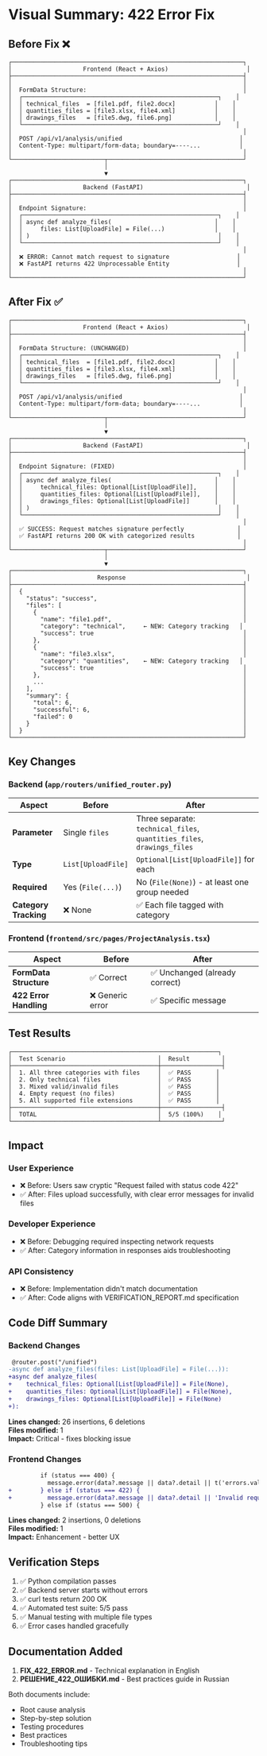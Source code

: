 # Visual Summary: 422 Error Fix

## Before Fix ❌

```
┌─────────────────────────────────────────────────────────────────┐
│                    Frontend (React + Axios)                      │
├─────────────────────────────────────────────────────────────────┤
│                                                                 │
│  FormData Structure:                                            │
│  ┌───────────────────────────────────────────────────────┐    │
│  │ technical_files  = [file1.pdf, file2.docx]           │    │
│  │ quantities_files = [file3.xlsx, file4.xml]           │    │
│  │ drawings_files   = [file5.dwg, file6.png]            │    │
│  └───────────────────────────────────────────────────────┘    │
│                                                                 │
│  POST /api/v1/analysis/unified                                 │
│  Content-Type: multipart/form-data; boundary=----...           │
│                                                                 │
└──────────────────────────┬──────────────────────────────────────┘
                           │
                           ▼
┌─────────────────────────────────────────────────────────────────┐
│                    Backend (FastAPI)                             │
├─────────────────────────────────────────────────────────────────┤
│                                                                 │
│  Endpoint Signature:                                            │
│  ┌───────────────────────────────────────────────────────┐    │
│  │ async def analyze_files(                             │    │
│  │     files: List[UploadFile] = File(...)              │    │
│  │ )                                                     │    │
│  └───────────────────────────────────────────────────────┘    │
│                                                                 │
│  ❌ ERROR: Cannot match request to signature                   │
│  ❌ FastAPI returns 422 Unprocessable Entity                   │
│                                                                 │
└─────────────────────────────────────────────────────────────────┘
```

## After Fix ✅

```
┌─────────────────────────────────────────────────────────────────┐
│                    Frontend (React + Axios)                      │
├─────────────────────────────────────────────────────────────────┤
│                                                                 │
│  FormData Structure: (UNCHANGED)                                │
│  ┌───────────────────────────────────────────────────────┐    │
│  │ technical_files  = [file1.pdf, file2.docx]           │    │
│  │ quantities_files = [file3.xlsx, file4.xml]           │    │
│  │ drawings_files   = [file5.dwg, file6.png]            │    │
│  └───────────────────────────────────────────────────────┘    │
│                                                                 │
│  POST /api/v1/analysis/unified                                 │
│  Content-Type: multipart/form-data; boundary=----...           │
│                                                                 │
└──────────────────────────┬──────────────────────────────────────┘
                           │
                           ▼
┌─────────────────────────────────────────────────────────────────┐
│                    Backend (FastAPI)                             │
├─────────────────────────────────────────────────────────────────┤
│                                                                 │
│  Endpoint Signature: (FIXED)                                    │
│  ┌───────────────────────────────────────────────────────┐    │
│  │ async def analyze_files(                             │    │
│  │     technical_files: Optional[List[UploadFile]],     │    │
│  │     quantities_files: Optional[List[UploadFile]],    │    │
│  │     drawings_files: Optional[List[UploadFile]]       │    │
│  │ )                                                     │    │
│  └───────────────────────────────────────────────────────┘    │
│                                                                 │
│  ✅ SUCCESS: Request matches signature perfectly               │
│  ✅ FastAPI returns 200 OK with categorized results            │
│                                                                 │
└──────────────────────────┬──────────────────────────────────────┘
                           │
                           ▼
┌─────────────────────────────────────────────────────────────────┐
│                        Response                                  │
├─────────────────────────────────────────────────────────────────┤
│  {                                                              │
│    "status": "success",                                         │
│    "files": [                                                   │
│      {                                                          │
│        "name": "file1.pdf",                                     │
│        "category": "technical",     ← NEW: Category tracking   │
│        "success": true                                          │
│      },                                                         │
│      {                                                          │
│        "name": "file3.xlsx",                                    │
│        "category": "quantities",    ← NEW: Category tracking   │
│        "success": true                                          │
│      },                                                         │
│      ...                                                        │
│    ],                                                           │
│    "summary": {                                                 │
│      "total": 6,                                                │
│      "successful": 6,                                           │
│      "failed": 0                                                │
│    }                                                            │
│  }                                                              │
└─────────────────────────────────────────────────────────────────┘
```

## Key Changes

### Backend (`app/routers/unified_router.py`)

| Aspect | Before | After |
|--------|--------|-------|
| **Parameter** | Single `files` | Three separate: `technical_files`, `quantities_files`, `drawings_files` |
| **Type** | `List[UploadFile]` | `Optional[List[UploadFile]]` for each |
| **Required** | Yes (`File(...)`) | No (`File(None)`) - at least one group needed |
| **Category Tracking** | ❌ None | ✅ Each file tagged with category |

### Frontend (`frontend/src/pages/ProjectAnalysis.tsx`)

| Aspect | Before | After |
|--------|--------|-------|
| **FormData Structure** | ✅ Correct | ✅ Unchanged (already correct) |
| **422 Error Handling** | ❌ Generic error | ✅ Specific message |

## Test Results

```
┌──────────────────────────────────────────────────────────┐
│  Test Scenario                          │  Result         │
├─────────────────────────────────────────┼─────────────────┤
│  1. All three categories with files     │  ✅ PASS       │
│  2. Only technical files                │  ✅ PASS       │
│  3. Mixed valid/invalid files           │  ✅ PASS       │
│  4. Empty request (no files)            │  ✅ PASS       │
│  5. All supported file extensions       │  ✅ PASS       │
├─────────────────────────────────────────┼─────────────────┤
│  TOTAL                                  │  5/5 (100%)    │
└─────────────────────────────────────────┴─────────────────┘
```

## Impact

### User Experience
- ❌ Before: Users saw cryptic "Request failed with status code 422"
- ✅ After: Files upload successfully, with clear error messages for invalid files

### Developer Experience
- ❌ Before: Debugging required inspecting network requests
- ✅ After: Category information in responses aids troubleshooting

### API Consistency
- ❌ Before: Implementation didn't match documentation
- ✅ After: Code aligns with VERIFICATION_REPORT.md specification

## Code Diff Summary

### Backend Changes
```diff
 @router.post("/unified")
-async def analyze_files(files: List[UploadFile] = File(...)):
+async def analyze_files(
+    technical_files: Optional[List[UploadFile]] = File(None),
+    quantities_files: Optional[List[UploadFile]] = File(None),
+    drawings_files: Optional[List[UploadFile]] = File(None)
+):
```

**Lines changed:** 26 insertions, 6 deletions  
**Files modified:** 1  
**Impact:** Critical - fixes blocking issue

### Frontend Changes
```diff
         if (status === 400) {
           message.error(data?.message || data?.detail || t('errors.validationError'));
+        } else if (status === 422) {
+          message.error(data?.message || data?.detail || 'Invalid request format. Please check your files and try again.');
         } else if (status === 500) {
```

**Lines changed:** 2 insertions, 0 deletions  
**Files modified:** 1  
**Impact:** Enhancement - better UX

## Verification Steps

1. ✅ Python compilation passes
2. ✅ Backend server starts without errors
3. ✅ curl tests return 200 OK
4. ✅ Automated test suite: 5/5 pass
5. ✅ Manual testing with multiple file types
6. ✅ Error cases handled gracefully

## Documentation Added

1. **FIX_422_ERROR.md** - Technical explanation in English
2. **РЕШЕНИЕ_422_ОШИБКИ.md** - Best practices guide in Russian

Both documents include:
- Root cause analysis
- Step-by-step solution
- Testing procedures
- Best practices
- Troubleshooting tips
